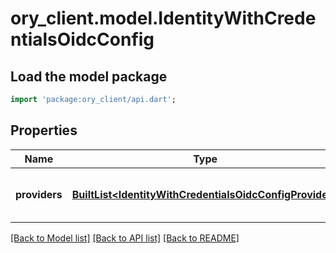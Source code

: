 # ory_client.model.IdentityWithCredentialsOidcConfig

## Load the model package
```dart
import 'package:ory_client/api.dart';
```

## Properties
Name | Type | Description | Notes
------------ | ------------- | ------------- | -------------
**providers** | [**BuiltList&lt;IdentityWithCredentialsOidcConfigProvider&gt;**](IdentityWithCredentialsOidcConfigProvider.md) | A list of OpenID Connect Providers | [optional] 

[[Back to Model list]](../README.md#documentation-for-models) [[Back to API list]](../README.md#documentation-for-api-endpoints) [[Back to README]](../README.md)


